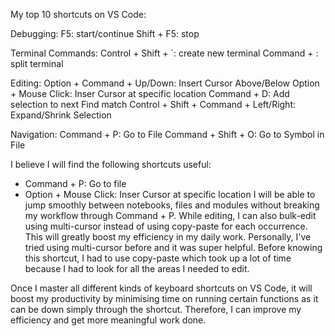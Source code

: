 My top 10 shortcuts on VS Code:

Debugging:
F5: start/continue
Shift + F5: stop

Terminal Commands:
Control + Shift + `: create new terminal
Command + \: split terminal

Editing:
Option + Command + Up/Down: Insert Cursor Above/Below
Option + Mouse Click: Inser Cursor at specific location
Command + D: Add selection to next Find match
Control + Shift + Command + Left/Right: Expand/Shrink Selection

Navigation:
Command + P: Go to File
Command + Shift + O: Go to Symbol in File

I believe I will find the following shortcuts useful:
- Command + P: Go to file
- Option + Mouse Click: Inser Cursor at specific location
I will be able to jump smoothly between notebooks, files and modules without breaking my workflow through Command + P. While editing, I can also bulk-edit using multi-cursor instead of using copy-paste for each occurrence. This will greatly boost my efficiency in my daily work. Personally, I've tried using multi-cursor before and it was super helpful. Before knowing this shortcut, I had to use copy-paste which took up a lot of time because I had to look for all the areas I needed to edit. 

Once I master all different kinds of keyboard shortcuts on VS Code, it will boost my productivity by minimising time on running certain functions as it can be down simply through the shortcut. Therefore, I can improve my efficiency and get more meaningful work done. 
